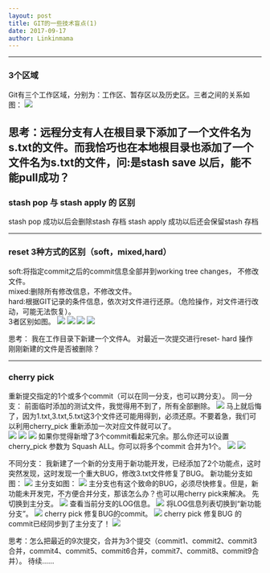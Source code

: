 ```yaml
---
layout: post
title: GIT的一些技术盲点(1)
date: 2017-09-17
author: Linkinmama
---
```




----
### 3个区域
Git有三个工作区域，分别为：工作区、暂存区以及历史区。三者之间的关系如图：
![](/images/linkinmama/git_1.png)

思考：远程分支有人在根目录下添加了一个文件名为s.txt的文件。而我恰巧也在本地根目录也添加了一个文件名为s.txt的文件，问:是stash save 以后，能不能pull成功？
----
### stash pop 与 stash apply 的 区别
stash pop 成功以后会删除stash 存档
stash apply 成功以后还会保留stash 存档
  

----
### reset 3种方式的区别（soft，mixed,hard）
soft:将指定commit之后的commit信息全部并到working tree changes， 不修改文件。     
mixed:删除所有修改信息，不修改文件。   
hard:根据GIT记录的条件信息，依次对文件进行还原。（危险操作，对文件进行改动，可能无法恢复）。  
3者区别如图。
![](/images/linkinmama/git_reset_init.png)
![](/images/linkinmama/git_reset_soft.png)
![](/images/linkinmama/git_reset_mixed.png)
![](/images/linkinmama/git_reset_hard.png)

思考： 我在工作目录下新建一个文件A。 对最近一次提交进行reset- hard 操作 刚刚新建的文件是否被删除？


----

### cherry pick
重新提交指定的1个或多个commit（可以在同一分支，也可以跨分支）。
同一分支：
前面临时添加的测试文件，我觉得用不到了，所有全部删除。
![](/images/linkinmama/cherry_pick_0.png)
马上就后悔了，因为1.txt,3.txt,5.txt这3个文件还可能用得到，必须还原。不要着急，我们可以利用cherry_pick 重新添加一次对应文件就可以了。  
![](/images/linkinmama/cherry_pick_1.png)
![](/images/linkinmama/cherry_pick_2.png)
![](/images/linkinmama/cherry_pick_3.png)
如果你觉得新增了3个commit看起来冗余。那么你还可以设置 cherry_pick 参数为 Squash ALL。你可以将多个commit 合并为1个。
![](/images/linkinmama/cherry_pick_4.png)
![](/images/linkinmama/cherry_pick_5.png)

不同分支：
我新建了一个新的分支用于新功能开发，已经添加了2个功能点，这时突然发现，这时发现一个重大BUG，修改3.txt文件修复了BUG。
新功能分支如图：
![](/images/linkinmama/cherry_pick2_0.png)
主分支如图：
![](/images/linkinmama/cherry_pick2_1.png)
主分支也有这个致命的BUG，必须尽快修复。但是，新功能未开发完，不方便合并分支，那该怎么办？也可以用cherry pick来解决。
先切换到主分支。
![](/images/linkinmama/cherry_pick2_2.png)
查看当前分支的LOG信息。
![](/images/linkinmama/cherry_pick2_5.png)
将LOG信息列表切换到“新功能分支”。
![](/images/linkinmama/cherry_pick2_6.png)
cherry pick 修复BUG的commit。
![](/images/linkinmama/cherry_pick2_7.png)
cherry pick 修复BUG 的commit已经同步到了主分支了！
![](/images/linkinmama/cherry_pick2_8.png)


思考：怎么把最近的9次提交，合并为3个提交（commit1、commit2、commit3合并，commit4、commit5、commit6合并，commit7、commit8、commit9合并）。
待续......

